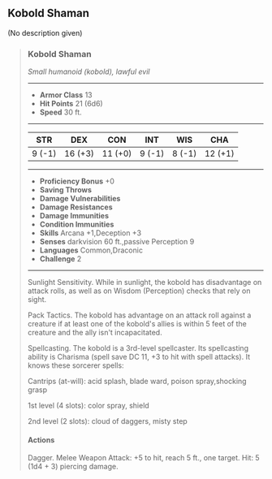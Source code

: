 ## Kobold Shaman
(No description given)

>### Kobold Shaman
>*Small humanoid (kobold), lawful evil*
>___
>- **Armor Class** 13
>- **Hit Points** 21 (6d6)
>- **Speed** 30 ft.
>___
>|**STR**|**DEX**|**CON**|**INT**|**WIS**|**CHA**|
>|:---:|:---:|:---:|:---:|:---:|:---:|
>|9 (-1)|16 (+3)|11 (+0)|9 (-1)|8 (-1)|12 (+1)|
>
>___
>- **Proficiency Bonus** +0
>- **Saving Throws** 
>- **Damage Vulnerabilities** 
>- **Damage Resistances** 
>- **Damage Immunities** 
>- **Condition Immunities** 
>- **Skills** Arcana +1,Deception +3
>- **Senses** darkvision 60 ft.,passive Perception 9
>- **Languages** Common,Draconic
>- **Challenge** 2
>___
>Sunlight Sensitivity. While in sunlight, the kobold has disadvantage on attack rolls, as well as on Wisdom (Perception) checks that rely on sight.
>
>Pack Tactics. The kobold has advantage on an attack roll against a creature if at least one of the kobold's allies is within 5 feet of the creature and the ally isn't incapacitated.
>
>Spellcasting. The kobold is a 3rd-level spellcaster. Its spellcasting ability is Charisma (spell save DC 11, +3 to hit with spell attacks). It knows these sorcerer spells:
>
>Cantrips (at-will): acid splash, blade ward, poison spray,shocking grasp
>
>1st level (4 slots): color spray, shield
>
>2nd level (2 slots): cloud of daggers, misty step
>
>#### Actions
>Dagger. Melee Weapon Attack: +5 to hit, reach 5 ft., one target. Hit: 5 (1d4 + 3) piercing damage.
>
